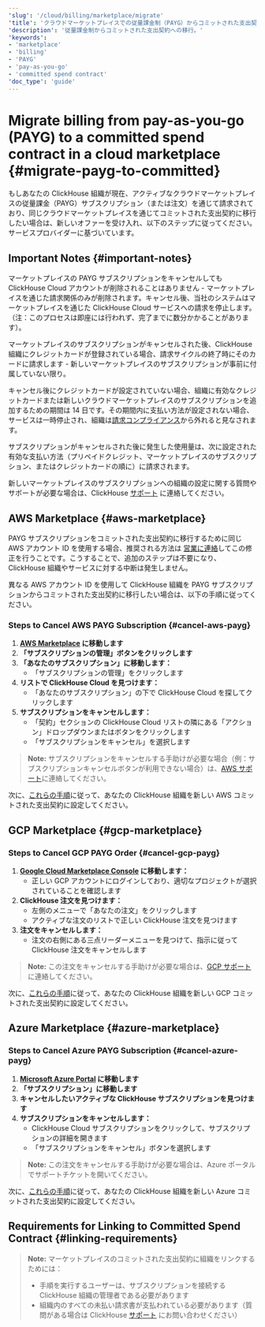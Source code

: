 ```yaml
---
'slug': '/cloud/billing/marketplace/migrate'
'title': 'クラウドマーケットプレイスでの従量課金制（PAYG）からコミットされた支出契約への移行'
'description': '従量課金制からコミットされた支出契約への移行。'
'keywords':
- 'marketplace'
- 'billing'
- 'PAYG'
- 'pay-as-you-go'
- 'committed spend contract'
'doc_type': 'guide'
---
```



# Migrate billing from pay-as-you-go (PAYG) to a committed spend contract in a cloud marketplace {#migrate-payg-to-committed}

もしあなたの ClickHouse 組織が現在、アクティブなクラウドマーケットプレイスの従量課金（PAYG）サブスクリプション（または注文）を通じて請求されており、同じクラウドマーケットプレイスを通じてコミットされた支出契約に移行したい場合は、新しいオファーを受け入れ、以下のステップに従ってください。サービスプロバイダーに基づいています。

## Important Notes {#important-notes}

マーケットプレイスの PAYG サブスクリプションをキャンセルしても ClickHouse Cloud アカウントが削除されることはありません - マーケットプレイスを通じた請求関係のみが削除されます。キャンセル後、当社のシステムはマーケットプレイスを通じた ClickHouse Cloud サービスへの請求を停止します。（注：このプロセスは即座には行われず、完了までに数分かかることがあります）。

マーケットプレイスのサブスクリプションがキャンセルされた後、ClickHouse 組織にクレジットカードが登録されている場合、請求サイクルの終了時にそのカードに請求します - 新しいマーケットプレイスのサブスクリプションが事前に付属していない限り。

キャンセル後にクレジットカードが設定されていない場合、組織に有効なクレジットカードまたは新しいクラウドマーケットプレイスのサブスクリプションを追加するための期間は 14 日です。その期間内に支払い方法が設定されない場合、サービスは一時停止され、組織は[請求コンプライアンス](/manage/clickhouse-cloud-billing-compliance)から外れると見なされます。

サブスクリプションがキャンセルされた後に発生した使用量は、次に設定された有効な支払い方法（プリペイドクレジット、マーケットプレイスのサブスクリプション、またはクレジットカードの順に）に請求されます。

新しいマーケットプレイスのサブスクリプションへの組織の設定に関する質問やサポートが必要な場合は、ClickHouse [サポート](https://clickhouse.com/support/program) に連絡してください。

## AWS Marketplace {#aws-marketplace}

PAYG サブスクリプションをコミットされた支出契約に移行するために同じ AWS アカウント ID を使用する場合、推奨される方法は [営業に連絡](https://clickhouse.com/company/contact)してこの修正を行うことです。こうすることで、追加のステップは不要になり、ClickHouse 組織やサービスに対する中断は発生しません。

異なる AWS アカウント ID を使用して ClickHouse 組織を PAYG サブスクリプションからコミットされた支出契約に移行したい場合は、以下の手順に従ってください。

### Steps to Cancel AWS PAYG Subscription {#cancel-aws-payg}

1. **[AWS Marketplace](https://us-east-1.console.aws.amazon.com/marketplace) に移動します**
2. **「サブスクリプションの管理」ボタンをクリックします**
3. **「あなたのサブスクリプション」に移動します：**
    - 「サブスクリプションの管理」をクリックします
4. **リストで ClickHouse Cloud を見つけます：**
    - 「あなたのサブスクリプション」の下で ClickHouse Cloud を探してクリックします
5. **サブスクリプションをキャンセルします：**
    - 「契約」セクションの ClickHouse Cloud リストの隣にある「アクション」ドロップダウンまたはボタンをクリックします
    - 「サブスクリプションをキャンセル」を選択します

> **Note:** サブスクリプションをキャンセルする手助けが必要な場合（例：サブスクリプションキャンセルボタンが利用できない場合）は、[AWS サポート](https://support.console.aws.amazon.com/support/home#/)に連絡してください。

次に、[これらの手順](/cloud/billing/marketplace/aws-marketplace-committed-contract)に従って、あなたの ClickHouse 組織を新しい AWS コミットされた支出契約に設定してください。

## GCP Marketplace {#gcp-marketplace}

### Steps to Cancel GCP PAYG Order {#cancel-gcp-payg}

1. **[Google Cloud Marketplace Console](https://console.cloud.google.com/marketplace) に移動します：**
    - 正しい GCP アカウントにログインしており、適切なプロジェクトが選択されていることを確認します
2. **ClickHouse 注文を見つけます：**
    - 左側のメニューで「あなたの注文」をクリックします
    - アクティブな注文のリストで正しい ClickHouse 注文を見つけます
3. **注文をキャンセルします：**
    - 注文の右側にある三点リーダーメニューを見つけて、指示に従って ClickHouse 注文をキャンセルします

> **Note:** この注文をキャンセルする手助けが必要な場合は、[GCP サポート](https://cloud.google.com/support/docs/get-billing-support)に連絡してください。

次に、[これらの手順](/cloud/billing/marketplace/gcp-marketplace-committed-contract)に従って、あなたの ClickHouse 組織を新しい GCP コミットされた支出契約に設定してください。

## Azure Marketplace {#azure-marketplace}

### Steps to Cancel Azure PAYG Subscription {#cancel-azure-payg}

1. **[Microsoft Azure Portal](http://portal.azure.com) に移動します**
2. **「サブスクリプション」に移動します**
3. **キャンセルしたいアクティブな ClickHouse サブスクリプションを見つけます**
4. **サブスクリプションをキャンセルします：**
    - ClickHouse Cloud サブスクリプションをクリックして、サブスクリプションの詳細を開きます
    - 「サブスクリプションをキャンセル」ボタンを選択します

> **Note:** この注文をキャンセルする手助けが必要な場合は、Azure ポータルでサポートチケットを開いてください。

次に、[これらの手順](/cloud/billing/marketplace/azure-marketplace-committed-contract)に従って、あなたの ClickHouse 組織を新しい Azure コミットされた支出契約に設定してください。

## Requirements for Linking to Committed Spend Contract {#linking-requirements}

> **Note:** マーケットプレイスのコミットされた支出契約に組織をリンクするためには：
> - 手順を実行するユーザーは、サブスクリプションを接続する ClickHouse 組織の管理者である必要があります
> - 組織内のすべての未払い請求書が支払われている必要があります（質問がある場合は ClickHouse [サポート](https://clickhouse.com/support/program) にお問い合わせください）
